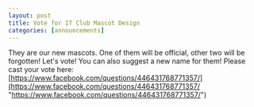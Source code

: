 ```yaml
---
layout: post
title: Vote for IT Club Mascot Design
categories: [announcements]
---
```


They are our new mascots. One of them will be official, other
two will be forgotten! Let's vote! You can also suggest a new name for
them! Please cast your vote here:
[https://www.facebook.com/questions/446431768771357/](https://www.facebook.com/questions/446431768771357/ "https://www.facebook.com/questions/446431768771357/")
